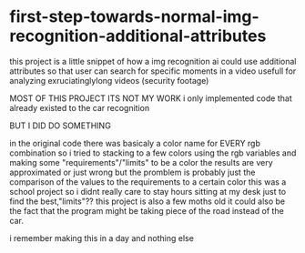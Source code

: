 # first-step-towards-normal-img-recognition-additional-attributes
this project is a little snippet of how a img recognition ai could use additional attributes so that user can search for specific moments in a video
usefull for analyzing exruciatinglylong videos 
(security footage)



MOST OF THIS PROJECT ITS NOT MY WORK
i only implemented code that already existed to the car recognition 

BUT I DID DO SOMETHING

in the original code there was basicaly a color name for EVERY rgb combination so i tried to stacking to a few colors
using the rgb variables and making some "requirements"/"limits" to be a color
the results are very approximated or just wrong
but the promblem is probably just the comparison of the values to the requirements to a certain color
this was a school project so i didnt really care to stay hours sitting at my desk just to find the best,"limits"??
this project is also a few moths old
it could also be the fact that the program might be taking piece of the road instead of the car.

i remember making this in a day and nothing else
